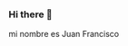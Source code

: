 ### Hi there 👋
mi nombre es Juan Francisco
<!--
**JuanFco2021/JuanFco2021** is a ✨ _special_ ✨ repository because its `README.md` (this file) appears on your GitHub profile.

Here are some ideas to get you started:

- 🔭 I’m currently working on un proyecto 
- 🌱 I’m currently learning ...a como programar una pagina web en Futured
- 🤔 I’m looking for help with ...cursos que me ayuden a saber programar
- 📫 How to reach me: ...informaticaprogramacion7@gmail.com



